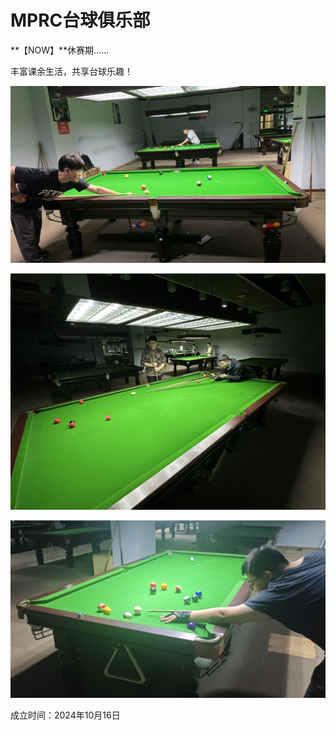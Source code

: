 # MPRC台球俱乐部

**【NOW】**休赛期……

丰富课余生活，共享台球乐趣！

![](./img/club_1.jpg)

![](./img/club_2.jpg)

![](./img/club_3.jpg)

成立时间：2024年10月16日